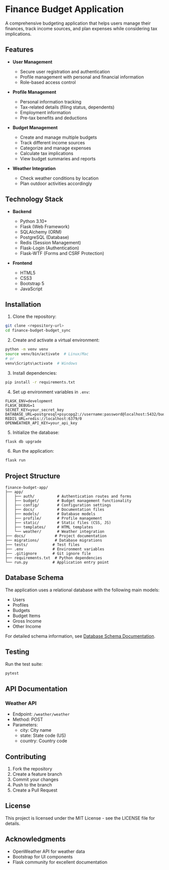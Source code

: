 # Finance Budget Application

A comprehensive budgeting application that helps users manage their finances, track income sources, and plan expenses while considering tax implications.

## Features

- **User Management**
  - Secure user registration and authentication
  - Profile management with personal and financial information
  - Role-based access control

- **Profile Management**
  - Personal information tracking
  - Tax-related details (filing status, dependents)
  - Employment information
  - Pre-tax benefits and deductions

- **Budget Management**
  - Create and manage multiple budgets
  - Track different income sources
  - Categorize and manage expenses
  - Calculate tax implications
  - View budget summaries and reports

- **Weather Integration**
  - Check weather conditions by location
  - Plan outdoor activities accordingly

## Technology Stack

- **Backend**
  - Python 3.10+
  - Flask (Web Framework)
  - SQLAlchemy (ORM)
  - PostgreSQL (Database)
  - Redis (Session Management)
  - Flask-Login (Authentication)
  - Flask-WTF (Forms and CSRF Protection)

- **Frontend**
  - HTML5
  - CSS3
  - Bootstrap 5
  - JavaScript

## Installation

1. Clone the repository:
```bash
git clone <repository-url>
cd finance-budget-budget_sync
```

2. Create and activate a virtual environment:
```bash
python -m venv venv
source venv/bin/activate  # Linux/Mac
# or
venv\Scripts\activate  # Windows
```

3. Install dependencies:
```bash
pip install -r requirements.txt
```

4. Set up environment variables in `.env`:
```env
FLASK_ENV=development
FLASK_DEBUG=1
SECRET_KEY=your_secret_key
DATABASE_URL=postgresql+psycopg2://username:password@localhost:5432/budget_db
REDIS_URL=redis://localhost:6379/0
OPENWEATHER_API_KEY=your_api_key
```

5. Initialize the database:
```bash
flask db upgrade
```

6. Run the application:
```bash
flask run
```

## Project Structure

```
finance-budget-app/
├── app/
│   ├── auth/          # Authentication routes and forms
│   ├── budget/        # Budget management functionality
│   ├── config/        # Configuration settings
│   ├── docs/          # Documentation files
│   ├── models/        # Database models
│   ├── profile/       # Profile management
│   ├── static/        # Static files (CSS, JS)
│   ├── templates/     # HTML templates
│   └── weather/       # Weather integration
├── docs/             # Project documentation
├── migrations/       # Database migrations
├── tests/           # Test files
├── .env             # Environment variables
├── .gitignore       # Git ignore file
├── requirements.txt  # Python dependencies
└── run.py           # Application entry point
```

## Database Schema

The application uses a relational database with the following main models:
- Users
- Profiles
- Budgets
- Budget Items
- Gross Income
- Other Income

For detailed schema information, see [Database Schema Documentation](docs/database_schema.md).

## Testing

Run the test suite:
```bash
pytest
```

## API Documentation

### Weather API
- Endpoint: `/weather/weather`
- Method: POST
- Parameters:
  - city: City name
  - state: State code (US)
  - country: Country code

## Contributing

1. Fork the repository
2. Create a feature branch
3. Commit your changes
4. Push to the branch
5. Create a Pull Request

## License

This project is licensed under the MIT License - see the LICENSE file for details.

## Acknowledgments

- OpenWeather API for weather data
- Bootstrap for UI components
- Flask community for excellent documentation
